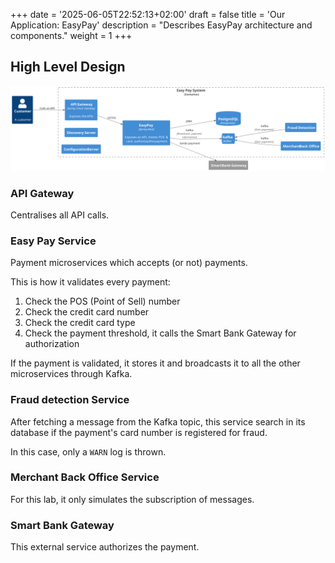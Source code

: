 +++
date = '2025-06-05T22:52:13+02:00'
draft = false
title = 'Our Application: EasyPay'
description = "Describes EasyPay architecture and components."
weight = 1
+++

## High Level Design

![The Easy Pay System](architecture.svg)

### API Gateway

Centralises all API calls.

### Easy Pay Service

Payment microservices which accepts (or not) payments.

This is how it validates every payment:

1. Check the POS (Point of Sell) number
2. Check the credit card number
3. Check the credit card type
4. Check the payment threshold, it calls the Smart Bank Gateway for authorization

If the payment is validated, it stores it and broadcasts it to all the other microservices through Kafka.

### Fraud detection Service

After fetching a message from the Kafka topic, this service search in its database if the payment's card number is
registered for fraud.

In this case, only a ``WARN`` log is thrown.

### Merchant Back Office Service

For this lab, it only simulates the subscription of messages.

### Smart Bank Gateway

This external service authorizes the payment.